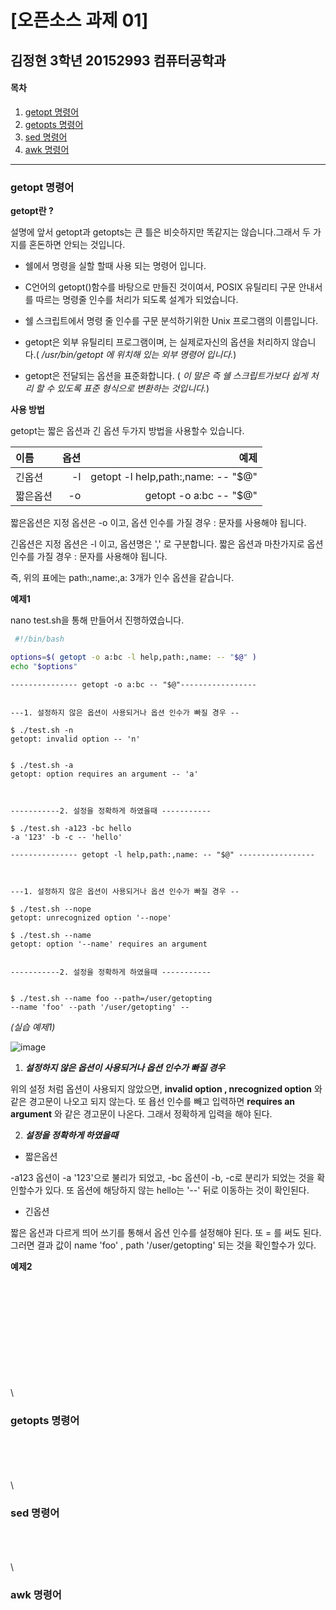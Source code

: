 # [오픈소스 과제 01]


김정현 3학년 20152993 컴퓨터공학과
---
#### 목차
1. [getopt 명령어](#getopt-명령어)
2. [getopts 명령어](#getopts-명령어)
4. [sed 명령어](#sed-명령어)
5. [awk 명령어](#awk-명령어)
- - -
### getopt 명령어

**getopt란 ?**

 설명에 앞서 getopt과 getopts는 큰 틀은 비슷하지만 똑같지는 않습니다.그래서 두 가지를 혼돈하면 안되는 것입니다.

* 쉘에서 명령을 실할 할때 사용 되는 명령어 입니다. 

* C언어의 getopt()함수를 바탕으로 만들진 것이여서, POSIX 유틸리티 구문 안내서를 따르는 명령줄 인수를 처리가 되도록 설계가 되었습니다. 

* 쉘 스크립트에서 명령 줄 인수를 구문 분석하기위한 Unix 프로그램의 이름입니다.

* getopt은 외부 유틸리티 프로그램이며, 는 실제로자신의 옵션을 처리하지 않습니다.( _/usr/bin/getopt 에 위치해 있는 외부 명령어 입니다._)

* getopt은 전달되는 옵션을 표준화합니다. 
( _이 말은 즉 쉘 스크립트가보다 쉽게 처리 할 수 있도록 표준 형식으로 변환하는 것입니다._)

**사용 방법**

 getopt는 짧은 옵션과 긴 옵션 두가지 방법을 사용할수 있습니다.

| 이름 | 옵션|예제
|:---|---:|---:|
| 긴옵션 | -l | getopt -l help,path:,name: -- "$@"
| 짧은옵션 | -o | getopt -o a:bc -- "$@" 

짧은옵션은 지정 옵션은 -o 이고, 옵션 인수를 가질 경우 : 문자를 사용해야 됩니다.
 
긴옵션은 지정 옵션은 -l 이고, 옵션명은 ',' 로 구분합니다. 짧은 옵션과 마찬가지로 옵션 인수를 가질 경우 : 문자를 사용해야 됩니다.

즉, 위의 표에는 path:,name:,a: 3개가 인수 옵션을 같습니다.

**예제1**

nano test.sh을 통해 만들어서 진행하였습니다.

```bash
 #!/bin/bash

options=$( getopt -o a:bc -l help,path:,name: -- "$@" )
echo "$options"

```

```
--------------- getopt -o a:bc -- "$@"-----------------


---1. 설정하지 않은 옵션이 사용되거나 옵션 인수가 빠질 경우 --

$ ./test.sh -n
getopt: invalid option -- 'n'


$ ./test.sh -a
getopt: option requires an argument -- 'a'



-----------2. 설정을 정확하게 하였을때 -----------

$ ./test.sh -a123 -bc hello
-a '123' -b -c -- 'hello'

```


```
--------------- getopt -l help,path:,name: -- "$@" -----------------



---1. 설정하지 않은 옵션이 사용되거나 옵션 인수가 빠질 경우 --

$ ./test.sh --nope
getopt: unrecognized option '--nope'

$ ./test.sh --name
getopt: option '--name' requires an argument


-----------2. 설정을 정확하게 하였을때 -----------


$ ./test.sh --name foo --path=/user/getopting
--name 'foo' --path '/user/getopting' --
```

_(실습 예제1)_

![image](https://user-images.githubusercontent.com/93643813/142731501-55676b13-20da-49c0-a8d6-8d9e63d30f7f.png)



1. ***설정하지 않은 옵션이 사용되거나 옵션 인수가 빠질 경우***

 위의 설정 처럼 옵션이 사용되지 않았으면, __invalid option , nrecognized option__ 와 같은 경고문이 나오고 되지 않는다. 또 욥선 인수를 빼고 입력하면  __requires an argument__ 와 같은 경고문이 나온다. 그래서 정확하게 입력을 해야 된다.
 
2. ***설정을 정확하게 하였을때***

* 짧은옵션
 
 -a123 옵션이 -a '123'으로 불리가 되었고, -bc 옵션이 -b, -c로 분리가 되었는 것을 확인할수가 있다. 또 옵션에 해당하지 않는 hello는 '--' 뒤로 이동하는 것이 확인된다.
 
 * 긴옵션
 
 짧은 옵션과 다르게 띄어 쓰기를 통해서 옵션 인수를 설정해야 된다. 또 = 를 써도 된다. 그러면 결과 값이 name 'foo' , path '/user/getopting' 되는 것을 확인할수가 있다.
 
 
 **예제2**
 


 
 
 
 
 

\
\
\
\
\
\
\
\
\
\
\
### getopts 명령어

\
\
\
\
\

### sed 명령어

\
\
\
\

### awk 명령어
